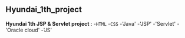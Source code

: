 ## Hyundai_1th_project
**Hyundai 1th JSP &amp; Servlet project** : 
-`HTML`
-`CSS`
-'Java'
-'JSP'
-'Servlet'
-'Oracle cloud'
-'JS'
